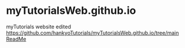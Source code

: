# myTutorialsWeb.github.io
myTutorials website edited
https://github.com/hankyoTutorials/myTutorialsWeb.github.io/tree/main
<a href="https://readme.com/" target="_blank">ReadMe</a>


